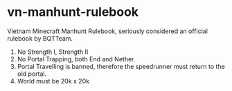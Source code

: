 # vn-manhunt-rulebook
Vietnam Minecraft Manhunt Rulebook, seriously considered an official rulebook by BQTTeam.

1. No Strength I, Strength II
2. No Portal Trapping, both End and Nether.
3. Portal Travelling is banned, therefore the speedrunner must return to the old portal.	
4. World must be 20k x 20k
